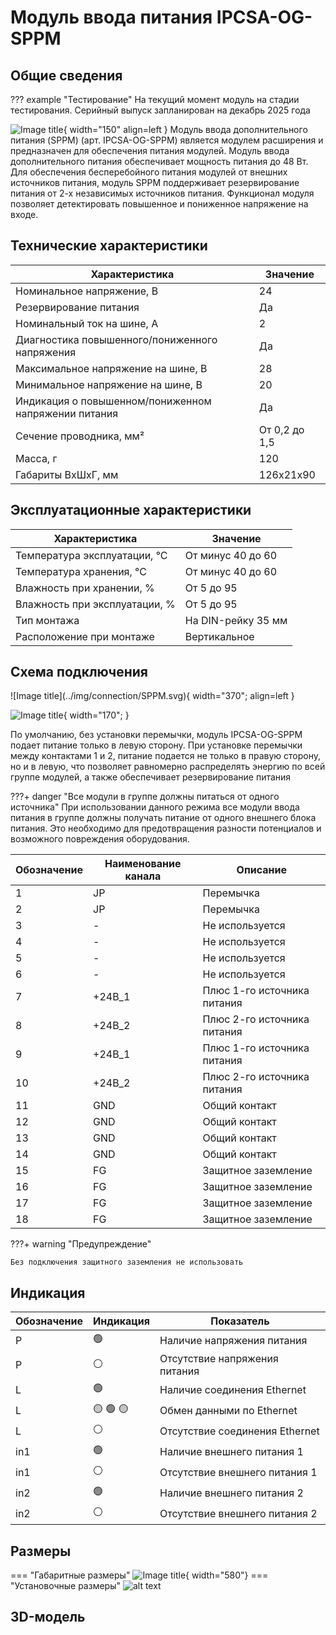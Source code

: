 # Модуль ввода питания IPCSA-OG-SPPM

## Общие сведения

??? example "Тестирование"
    На текущий момент модуль на стадии тестирования. Серийный выпуск запланирован на декабрь 2025 года 
<div class="grid cards" markdown>


![Image title](../img/modules/AITR.png){ width="150" align=left  }
Модуль ввода дополнительного питания (SPPM) (арт. IPCSA-OG-SPPM) является модулем расширения и предназначен для обеспечения питания модулей.
Модуль ввода дополнительного питания обеспечивает мощность питания до 48 Вт. Для обеспечения бесперебойного питания модулей от внешних источников питания, модуль SPPM поддерживает резервирование питания от 2-х независимых источников питания.
Функционал модуля позволяет детектировать повышенное и пониженное напряжение на входе.
</div>

## Технические характеристики 
| Характеристика                          | Значение                          |
|-----------------------------------------|-----------------------------------|
| Номинальное напряжение, В               | 24                                |
| Резервирование питания                  | Да                                |
| Номинальный ток на шине, А              | 2                                 |
| Диагностика повышенного/пониженного напряжения | Да                         |
| Максимальное напряжение на шине, В      | 28                                |
| Минимальное напряжение на шине, В       | 20                                |
| Индикация о повышенном/пониженном напряжении питания| Да                    |  
| Сечение проводника, мм²                 | От 0,2 до 1,5                     |
| Масса, г                                | 120                               |
| Габариты ВхШхГ, мм                      | 126х21х90                         |

## Эксплуатационные характеристики
| Характеристика                   | Значение           |
| -------------------------------- | -                  |
| Температура эксплуатации, °С     | От минус 40 до 60  |
| Температура хранения, °С         | От минус 40 до 60  |
| Влажность при хранении, %	       | От 5 до 95         |
| Влажность при эксплуатации, %    | От 5 до 95         |
| Тип монтажа                      | На DIN-рейку 35 мм |
| Расположение при монтаже         | Вертикальное       |

## Схема подключения
<div class="grid cards" markdown>
![Image title](../img/connection/SPPM.svg){ width="370"; align=left  }

![Image title](../img/connection/connector_18pin.png){ width="170";  }
</div>
По умолчанию, без установки перемычки, модуль IPCSA-OG-SPPM подает питание только в левую сторону.
При установке перемычки между контактами 1 и 2, питание подается не только в правую сторону, но и в левую, что позволяет равномерно распределять энергию по всей группе модулей, а также обеспечивает резервирование питания

???+ danger "Все модули в группе должны питаться от одного источника"
    При использовании данного режима все модули ввода питания в группе должны получать питание от одного внешнего блока питания. Это необходимо для предотвращения разности потенциалов и возможного повреждения оборудования.


| Обозначение | Наименование канала | Описание                    |
|-------------|---------------------|-----------------------------|
| 1           | JP                  | Перемычка                   |
| 2           | JP                  | Перемычка                   |
| 3           | -                   | Не используется             |
| 4           | -                   | Не используется             |
| 5           | -                   | Не используется             |
| 6           | -                   | Не используется             |
| 7           | +24В_1              | Плюс 1-го источника питания |
| 8           | +24В_2              | Плюс 2-го источника питания |
| 9           | +24В_1              | Плюс 1-го источника питания |
| 10          | +24В_2              | Плюс 2-го источника питания |
| 11          | GND                 | Общий контакт               |
| 12          | GND                 | Общий контакт               |
| 13          | GND                 | Общий контакт               |
| 14          | GND                 | Общий контакт               |
| 15          | FG                  | Защитное заземление         |
| 16          | FG                  | Защитное заземление         |
| 17          | FG                  | Защитное заземление         |
| 18          | FG                  | Защитное заземление         |

???+ warning "Предупреждение"

    Без подключения защитного заземления не использовать

## Индикация
| Обозначение | Индикация | Показатель |
|------------------|----------------------|---------------------------------------|
| P | :green_circle:| Наличие напряжения питания |
| P | :white_circle:| Отсутствие напряжения питания |
| L | :green_circle:| Наличие соединения Ethernet |
| L | :yellow_circle: :green_circle: :yellow_circle: | Обмен данными по Ethernet |
| L | :white_circle:| Отсутствие соединения Ethernet|
| in1 | :green_circle: | Наличие внешнего питания 1 |
| in1 | :white_circle: | Отсутствие внешнего питания 1 |
| in2 | :green_circle: | Наличие внешнего питания 2 |
| in2 | :white_circle: | Отсутствие внешнего питания 2 |

## Размеры

=== "Габаритные размеры" 
    ![Image title](../img/dimensions/overall_dimensions_extensions.png){ width="580"}
=== "Установочные размеры"
    ![alt text](../img/dimensions/installation_dimensions.png) 

## 3D-модель
<model-viewer src="https://xn--j1abl.online//img/3d/DI.glb"
alt="3D Model"
auto-rotate
camera-controls
poster="https://xn--j1abl.online//img/3d/posterDI.webp"
camera-orbit="160deg 75deg 348m"
field-of-view="30deg"
exposure="0.5"
style="width: 100%; height: 500px;">
</model-viewer>



